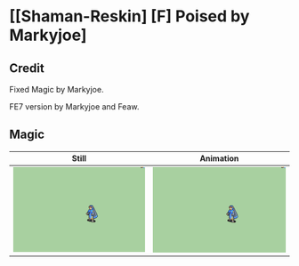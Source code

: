 # [\[Shaman-Reskin\] \[F\] Poised by Markyjoe]

## Credit

Fixed Magic by Markyjoe.

FE7 version by Markyjoe and Feaw.

## Magic

| Still | Animation |
| :---: | :-------: |
| ![Magic still](./Magic_000.png) | ![Magic animation](./Magic.gif) |
